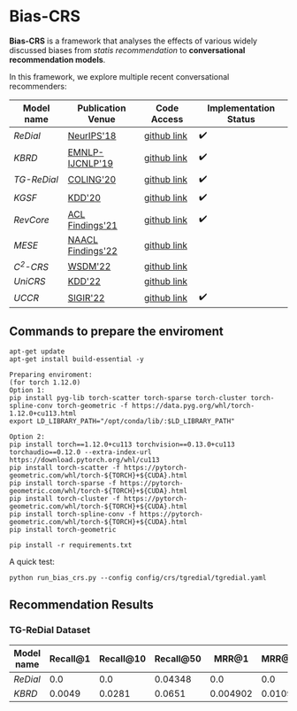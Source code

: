 # Bias-CRS

**Bias-CRS** is a framework that analyses the effects of various widely discussed biases from _statis recommendation_ to **conversational recommendation models**. 

In this framework, we explore multiple recent conversational recommenders:

| Model name | Publication Venue | Code Access| Implementation Status|
| ----------- |  ----------- | ----------- | ----------- |
|_ReDial_ | [NeurIPS'18](https://proceedings.neurips.cc/paper/2018/hash/800de15c79c8d840f4e78d3af937d4d4-Abstract.html) | [github link](https://github.com/RaymondLi0/conversational-recommendations)| :heavy_check_mark:|
|_KBRD_| [EMNLP-IJCNLP'19](https://aclanthology.org/D19-1189.pdf) | [github link](https://github.com/THUDM/KBRD)|:heavy_check_mark:|
|_TG-ReDial_| [COLING'20](https://arxiv.org/pdf/2010.04125.pdf) | [github link](https://github.com/RUCAIBox/TG-ReDial)|:heavy_check_mark:|
|_KGSF_|[KDD'20](https://dl.acm.org/doi/pdf/10.1145/3394486.3403143?casa_token=qTqGjTCTaCsAAAAA:FdszxYP9t9NH8ZyB2QUYl2ipEwx6ZHbJCgsbOTn18B2ziDgUB7KCO-av64pNjpNWbR0lZjyi4TSQSQ)| [github link](https://github.com/Lancelot39/KGSF)|:heavy_check_mark:|
|_RevCore_| [ACL Findings'21](https://aclanthology.org/2021.findings-acl.99.pdf) | [github link](https://github.com/JD-AI-Research-NLP/RevCore)|:heavy_check_mark:|
|_MESE_| [NAACL Findings'22](https://aclanthology.org/2022.findings-naacl.4.pdf)| [github link](https://github.com/by2299/MESE)||
|_C<sup>2</sup>-CRS_|[WSDM'22](https://dl.acm.org/doi/pdf/10.1145/3488560.3498514)| [github link](https://github.com/Zyh716/WSDM2022-C2CRS)||
|_UniCRS_|[KDD'22](https://dl.acm.org/doi/pdf/10.1145/3534678.3539382)| [github link](https://github.com/RUCAIBox/UniCRS)||
|_UCCR_| [SIGIR'22](https://dl.acm.org/doi/pdf/10.1145/3477495.3532074)| [github link](https://github.com/lisk123/UCCR)|:heavy_check_mark:|

## Commands to prepare the enviroment

```
apt-get update
apt-get install build-essential -y

Preparing enviroment:
(for torch 1.12.0)
Option 1: 
pip install pyg-lib torch-scatter torch-sparse torch-cluster torch-spline-conv torch-geometric -f https://data.pyg.org/whl/torch-1.12.0+cu113.html
export LD_LIBRARY_PATH="/opt/conda/lib/:$LD_LIBRARY_PATH"

Option 2:
pip install torch==1.12.0+cu113 torchvision==0.13.0+cu113 torchaudio==0.12.0 --extra-index-url https://download.pytorch.org/whl/cu113
pip install torch-scatter -f https://pytorch-geometric.com/whl/torch-${TORCH}+${CUDA}.html
pip install torch-sparse -f https://pytorch-geometric.com/whl/torch-${TORCH}+${CUDA}.html
pip install torch-cluster -f https://pytorch-geometric.com/whl/torch-${TORCH}+${CUDA}.html
pip install torch-spline-conv -f https://pytorch-geometric.com/whl/torch-${TORCH}+${CUDA}.html
pip install torch-geometric

pip install -r requirements.txt
```

A quick test:
```
python run_bias_crs.py --config config/crs/tgredial/tgredial.yaml
```
## Recommendation Results

### TG-ReDial Dataset

| Model name | Recall@1 | Recall@10| Recall@50| MRR@1 | MRR@10 | MRR@50| NDCG@1| NDCG@10 | NDCG@50|
| ----------- |  ----------- | ----------- | ----------- |  ----------- |  ----------- |  ----------- |  ----------- |  ----------- |  ----------- |
|_ReDial_| 0.0| 0.0| 0.04348 | 0.0| 0.0 | 0.0009 | 0.0 | 0.0 | 0.0077|   
|_KBRD_|0.0049|0.0281|0.0651| 0.004902 | 0.01093 | 0.01241 | 0.004902 | 0.01494 | 0.02271 |
